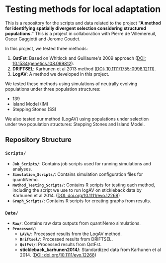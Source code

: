 # Testing methods for local adaptation

This is a repository for the scripts and data related to the project **"A method for identifying spatially divergent selection considering structured populations."**
This is a project in collaboration with Pierre de Villemereuil, Oscar Gaggiotti and Jerome Goudet.

In this project, we tested three methods:
1. **QstFst**: Based on Whitlock and Guillaume's 2009 approach ([DOI: 10.1534/genetics.108.099812](https://doi.org/10.1534/genetics.108.099812)).
2. **DRIFTSEL**: Karhunen et al 2013 method ([DOI: 10.1111/1755-0998.12111](https://doi.org/10.1111/1755-0998.12111)).
3. **LogAV**: A method we developed in this project.

We tested these methods using simulations of neutrally evolving populations under three population structures:
- 139
- Island Model (IM)
- Stepping Stones (SS)

We also tested our method (LogAV) using populations under selection under two population structures: Stepping Stones and Island Model.

## Repository Structure

### `Scripts/`
- **`Job_Scripts/`**: Contains job scripts used for running simulations and analyses.
- **`Simulation_Scripts/`**: Contains simulation configuration files for quantiNemo.
- **`Method_Testing_Scripts/`**: Contains R scripts for testing each method, including the script we use to run logAV on stickleback data by Karhunen et al 2014. ([DOI: doi.org/10.1111/evo.12268]( https://doi.org/10.1111/evo.12268))
- **`Graph_Scripts/`**: Contains R scripts for creating graphs from results.

### `Data/`
- **`Raw/`**: Contains raw data outputs from quantiNemo simulations.
- **`Processed/`**:
  - **`LAVA/`**: Processed results from the LogAV method.
  - **`Driftsel/`**: Processed results from DRIFTSEL.
  - **`QstFst/`**: Processed results from QstFst.
  - **stickleback_karhunen2014/**: Standardized data from Karhunen et al 2014. ([DOI: doi.org/10.1111/evo.12268]( https://doi.org/10.1111/evo.12268))
